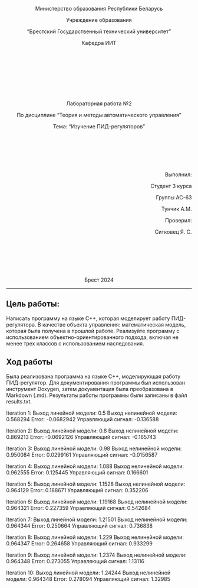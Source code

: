 <p align="center"> Министерство образования Республики Беларусь</p>
<p align="center">Учреждение образования</p>
<p align="center">“Брестский Государственный технический университет”</p>
<p align="center">Кафедра ИИТ</p>
<br><br><br><br><br><br><br>
<p align="center">Лабораторная работа №2</p>
<p align="center">По дисциплине “Теория и методы автоматического управления”</p>
<p align="center">Тема: “Изучение ПИД-регуляторов”</p>
<br><br><br><br><br>
<p align="right">Выполнил:</p>
<p align="right">Студент 3 курса</p>
<p align="right">Группы АС-63</p>
<p align="right">Тунчик А.М.</p>
<p align="right">Проверил:</p>
<p align="right">Ситковец Я. С.</p>
<br><br><br><br><br>
<p align="center">Брест 2024</p>

---

## Цель работы:  
Написать программу на языке C++, которая моделирует работу ПИД-регулятора. В качестве объекта управления: математическая модель, которая была получена в прошлой работе. Реализуйте программу с использованием объектно-ориентированного подхода, включая не менее трех классов с использованием наследования. 
## Ход работы  
Была реализована программа на языке С++, моделирующая работу ПИД-регулятор. Для документирования программы был использован инструмент Doxygen, затем документация была преобразована в Markdown (.md). Результаты работы программы были записаны в файл results.txt.

Iteration 1:
Выход линейной модели: 0.5
Выход нелинейной модели: 0.568294
Error: -0.0682942
Управляющий сигнал: -0.136588

Iteration 2:
Выход линейной модели: 0.8
Выход нелинейной модели: 0.869213
Error: -0.0692126
Управляющий сигнал: -0.165743

Iteration 3:
Выход линейной модели: 0.98
Выход нелинейной модели: 0.950084
Error: 0.0299161
Управляющий сигнал: -0.0156587

Iteration 4:
Выход линейной модели: 1.088
Выход нелинейной модели: 0.962555
Error: 0.125445
Управляющий сигнал: 0.166601

Iteration 5:
Выход линейной модели: 1.1528
Выход нелинейной модели: 0.964129
Error: 0.188671
Управляющий сигнал: 0.352206

Iteration 6:
Выход линейной модели: 1.19168
Выход нелинейной модели: 0.964321
Error: 0.227359
Управляющий сигнал: 0.542684

Iteration 7:
Выход линейной модели: 1.21501
Выход нелинейной модели: 0.964344
Error: 0.250664
Управляющий сигнал: 0.736838

Iteration 8:
Выход линейной модели: 1.229
Выход нелинейной модели: 0.964347
Error: 0.264658
Управляющий сигнал: 0.933299

Iteration 9:
Выход линейной модели: 1.2374
Выход нелинейной модели: 0.964348
Error: 0.273055
Управляющий сигнал: 1.13116

Iteration 10:
Выход линейной модели: 1.24244
Выход нелинейной модели: 0.964348
Error: 0.278094
Управляющий сигнал: 1.32985